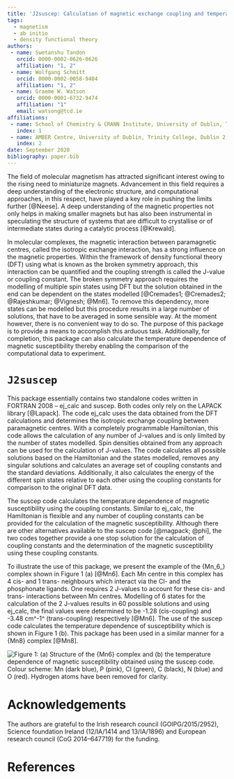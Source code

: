 ```yaml
---
title: 'J2suscep: Calculation of magnetic exchange coupling and temperature dependence of magnetic susceptibility'
tags:
  - magnetism
  - ab initio
  - density functional theory
authors:
 - name: Swetanshu Tandon
   orcid: 0000-0002-0626-0626
   affiliation: "1, 2"
 - name: Wolfgang Schmitt
   orcid: 0000-0002-0058-9404
   affiliation: "1, 2"
 - name: Graeme W. Watson
   orcid: 0000-0001-6732-9474
   affiliation: "1"
   email: watsong@tcd.ie
affiliations:
 - name: School of Chemistry & CRANN Institute, University of Dublin, Trinity College, Dublin 2, Ireland
   index: 1
 - name: AMBER Centre, University of Dublin, Trinity College, Dublin 2, Ireland
   index: 2
date: September 2020
bibliography: paper.bib
---
```


The field of molecular magnetism has attracted significant interest owing 
to the rising need to miniaturize magnets. Advancement in this field 
requires a deep understanding of the electronic structure, and computational 
approaches, in this respect, have played a key role in pushing the limits 
further [@Neese]. A deep understanding of the magnetic properties not 
only helps in making smaller magnets but has also been instrumental in 
speculating the structure of systems that are difficult to crystallise or 
of intermediate states during a catalytic process [@Krewald].

In molecular complexes, the magnetic interaction between paramagnetic 
centres, called the isotropic exchange interaction, has a strong influence 
on the magnetic properties. Within the framework of density functional 
theory (DFT) using what is known as the broken symmetry approach, this 
interaction can be quantified and the coupling strength is called the 
J-value or coupling constant. The broken symmetry approach requires the 
modelling of multiple spin states using DFT but the solution obtained in the 
end can be dependent on the states modelled [@Cremades1; @Cremades2; 
@Rajeshkumar; @Vignesh; @Mn6]. To remove this dependency, more states 
can be modelled but this procedure results in a large number of solutions, 
that have to be averaged in some sensible way. At the moment however, there 
is no convenient way to do so. The purpose of this package is to provide a 
means to accomplish this arduous task. Additionally, for completion, this 
package can also calculate the temperature dependence of magnetic 
susceptibility thereby enabling the comparison of the computational data to 
experiment.


# `J2suscep`

This package essentially contains two standalone codes written in FORTRAN 2008 – 
ej_calc and suscep. Both codes only rely on the LAPACK library [@Lapack]. The 
code ej_calc uses the data obtained from the DFT calculations and determines the 
isotropic exchange coupling between paramagnetic centres. With a completely 
programmable Hamiltonian, this code allows the calculation of any number of 
J-values and is only limited by the number of states modelled. Spin densities 
obtained from any approach can be used for the calculation of J-values. The code 
calculates all possible solutions based on the Hamiltonian and the states modelled, 
removes any singular solutions and calculates an average set of coupling constants 
and the standard deviations. Additionally, it also calculates the energy of the 
different spin states relative to each other using the coupling constants for 
comparison to the original DFT data.

The suscep code calculates the temperature dependence of magnetic susceptibility 
using the coupling constants. Similar to ej_calc, the Hamiltonian is flexible and 
any number of coupling constants can be provided for the calculation of the magnetic 
susceptibility. Although there are other alternatives available to the suscep code 
[@magpack; @phi], the two codes together provide a one stop solution for the 
calculation of coupling constants and the determination of the magnetic susceptibility 
using these coupling constants.

To illustrate the use of this package, we present the example of the {Mn_6_} complex 
shown in Figure 1 (a) [@Mn6]. Each Mn centre in this complex has 4 cis- and 1 trans- 
neighbours which interact via the Cl- and the phosphonate ligands. One requires 2 J-values 
to account for these cis- and trans- interactions between Mn centres. Modelling of 6 states 
for the calculation of the 2 J-values results in 60 possible solutions and using ej_calc, 
the final values were determined to be -1.28 (cis-coupling) and -3.48 cm^-1^ (trans-coupling) 
respectively [@Mn6]. The use of the suscep code calculates the temperature dependence of 
susceptibility which is shown in Figure 1 (b). This package has been used in a similar manner 
for a {Mn8} complex [@Mn8].

![Figure 1: (a) Structure of the {Mn6} complex and (b) the temperature dependence of magnetic 
susceptibility obtained using the suscep code. Colour scheme: Mn (dark blue), P (pink), Cl (green), 
C (black), N (blue) and O (red). Hydrogen atoms have been removed for clarity.](plot.tif)


# Acknowledgements

The authors are grateful to the Irish research council (GOIPG/2015/2952), Science foundation 
Ireland (12/IA/1414 and 13/IA/1896) and European research council (CoG 2014–647719) for the funding.


# References
